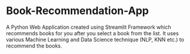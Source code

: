 # Book-Recommendation-App
A Python Web Application created using Streamlit Framework which recommends books for you after you select a book from the list. It uses various Machine Learning and Data Science technique (NLP, KNN etc.) to recommend the books.
